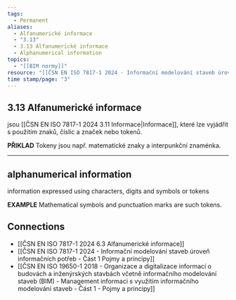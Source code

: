 ```yaml
---
tags:
  - Permanent
aliases:
  - Alfanumerické informace
  - "3.13"
  - 3.13 Alfanumerické informace
  - Alphanumerical information
topics:
  - "[[BIM normy]]"
resource: "[[ČSN EN ISO 7817-1 2024 - Informační modelování staveb úroveň informačních potřeb - Část 1 Pojmy a principy]]"
time stamp/page: "3"
---
```

## 3.13 Alfanumerické informace 
jsou [[ČSN EN ISO 7817-1 2024 3.11 Informace|Informace]], které lze vyjádřit s použitím znaků, číslic a značek nebo tokenů.

**PŘIKLAD**
Tokeny jsou např. matematické znaky a interpunkční znaménka.

---
## alphanumerical information
information expressed using characters, digits and symbols or tokens

**EXAMPLE** 
Mathematical symbols and punctuation marks are such tokens.

## Connections

- [[ČSN EN ISO 7817-1 2024 6.3 Alfanumerické informace]]
- [[ČSN EN ISO 7817-1 2024 - Informační modelování staveb úroveň informačních potřeb - Část 1 Pojmy a principy]]
- [[ČSN EN ISO 19650-1 2018 - Organizace a digitalizace informací o budovách a inženýrských stavbách včetně informačního modelování staveb (BIM) - Management informaci s využitím informačního modelování staveb - Část 1 - Pojmy a principy]]